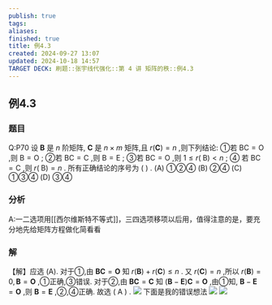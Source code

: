 ```yaml
---
publish: true
tags: 
aliases: 
finished: true
title: 例4.3
created: 2024-09-27 13:07
updated: 2024-10-18 14:57
TARGET DECK: 刷题::张宇线代强化::第 4 讲 矩阵的秩::例4.3
---
```

## 例4.3
### 题目
Q:P70 设 $\mathbf{B}$ 是 $n$ 阶矩阵, $\mathbf{C}$ 是 $n \times m$ 矩阵,且 $r( \mathbf{C}) = n$ ,则下列结论:
①若 $\mathrm{{BC}} = \mathrm{O}$ ,则 $\mathrm{B} = \mathrm{O}$ ;
②若 $\mathrm{{BC}} = \mathrm{C}$ ,则 $\mathrm{B} = \mathrm{E}$ ;
③若 $\mathrm{{BC}} = \mathrm{O}$ ,则 $1 \leq r( \mathrm{\;B}) < n$ ;
④ 若 $\mathrm{{BC}} = \mathrm{C}$ ,则 $r( \mathrm{\;B}) = n$ .
所有正确结论的序号为 ( ) .
(A) ①②④ 
(B) ②④ 
(C) ①③④ 
(D) ③④
### 分析
A:一二选项用[[西尔维斯特不等式]]，三四选项移项以后用，值得注意的是，要充分地先给矩阵方程做化简看看
### 解
【解】应选 (A).
对于①,由 $\mathbf{B}\mathbf{C} = \mathbf{O}$ 知 $r( \mathbf{B}) + r( \mathbf{C}) \leq n$ . 又 $r( \mathbf{C}) = n$ ,所以 $r( \mathbf{B}) = 0,\mathbf{B} = \mathbf{O}$ ,①正确,③错误.
对于②,由 $\mathbf{B}\mathbf{C} = \mathbf{C}$ 知 $( {\mathbf{B} - \mathbf{E}}) \mathbf{C} = \mathbf{O}$ ,由①知, $\mathbf{B} - \mathbf{E} = \mathbf{O}$ ,则 $\mathbf{B} = \mathbf{E}$ ,②,④正确. 故选 ( A ) .
![](https://img.hwenyi.tech/202410172037223.webp)
下面是我的错误想法
![](https://img.hwenyi.tech/202410172038383.webp)
![](https://img.hwenyi.tech/202410172039663.webp)

